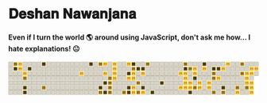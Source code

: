 # 𝐃𝐞𝐬𝐡𝐚𝐧 𝐍𝐚𝐰𝐚𝐧𝐣𝐚𝐧𝐚

#### Even if I turn the world 🌎 around using JavaScript, don't ask me how... I hate explanations! 😐

<img src="./dist/calendar.svg">